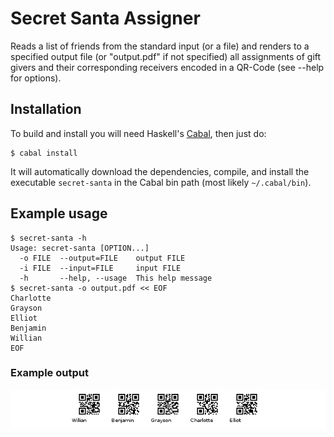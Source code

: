 
# Secret Santa Assigner

Reads a list of friends from the standard input (or a file) and renders to a
specified output file (or "output.pdf" if not specified) all assignments of
gift givers and their corresponding receivers encoded in a QR-Code (see --help
for options).

## Installation

To build and install you will need Haskell's
[Cabal](http://www.haskell.org/cabal/), then just do:

```console
$ cabal install
```

It will automatically download the dependencies, compile, and install the
executable `secret-santa` in the Cabal bin path (most likely `~/.cabal/bin`).

## Example usage

```console
$ secret-santa -h
Usage: secret-santa [OPTION...]
  -o FILE  --output=FILE    output FILE
  -i FILE  --input=FILE     input FILE
  -h       --help, --usage  This help message
$ secret-santa -o output.pdf << EOF
Charlotte
Grayson
Elliot
Benjamin
Willian
EOF
```

### Example output

![Image](example.png)

